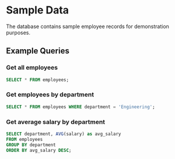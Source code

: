 # Sample Data

The database contains sample employee records for demonstration purposes.

## Example Queries

### Get all employees

```sql
SELECT * FROM employees;
```

### Get employees by department

```sql
SELECT * FROM employees WHERE department = 'Engineering';
```

### Get average salary by department

```sql
SELECT department, AVG(salary) as avg_salary 
FROM employees 
GROUP BY department
ORDER BY avg_salary DESC;
```

